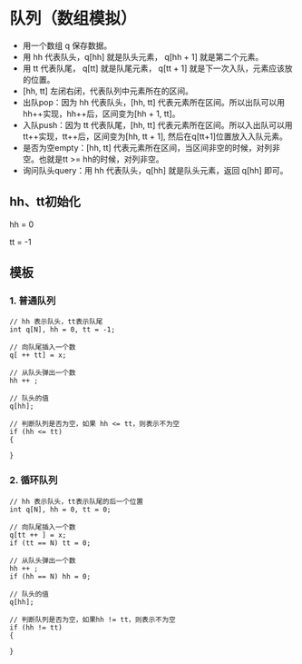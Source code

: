 # 队列（数组模拟）

- 用一个数组 q 保存数据。
- 用 hh 代表队头，q[hh] 就是队头元素， q[hh + 1] 就是第二个元素。
- 用 tt 代表队尾， q[tt] 就是队尾元素， q[tt + 1] 就是下一次入队，元素应该放的位置。
- [hh, tt] 左闭右闭，代表队列中元素所在的区间。
- 出队pop：因为 hh 代表队头，[hh, tt] 代表元素所在区间。所以出队可以用 hh++实现，hh++后，区间变为[hh + 1, tt]。
- 入队push：因为 tt 代表队尾，[hh, tt] 代表元素所在区间。所以入出队可以用 tt++实现，tt++后，区间变为[hh, tt + 1], 然后在q[tt+1]位置放入入队元素。
- 是否为空empty：[hh, tt] 代表元素所在区间，当区间非空的时候，对列非空。也就是tt >= hh的时候，对列非空。
- 询问队头query：用 hh 代表队头，q[hh] 就是队头元素，返回 q[hh] 即可。

## hh、tt初始化

hh = 0

tt = -1

## 模板

### 1. 普通队列

```
// hh 表示队头，tt表示队尾
int q[N], hh = 0, tt = -1;

// 向队尾插入一个数
q[ ++ tt] = x;

// 从队头弹出一个数
hh ++ ;

// 队头的值
q[hh];

// 判断队列是否为空，如果 hh <= tt，则表示不为空
if (hh <= tt)
{

}
```

### 2. 循环队列

```
// hh 表示队头，tt表示队尾的后一个位置
int q[N], hh = 0, tt = 0;

// 向队尾插入一个数
q[tt ++ ] = x;
if (tt == N) tt = 0;

// 从队头弹出一个数
hh ++ ;
if (hh == N) hh = 0;

// 队头的值
q[hh];

// 判断队列是否为空，如果hh != tt，则表示不为空
if (hh != tt)
{

}
```
